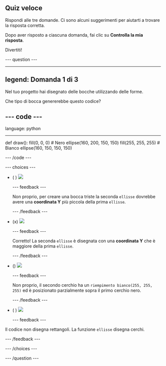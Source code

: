 ## Quiz veloce

Rispondi alle tre domande. Ci sono alcuni suggerimenti per aiutarti a trovare la risposta corretta.

Dopo aver risposto a ciascuna domanda, fai clic su **Controlla la mia risposta**.

Divertiti!

--- question ---

---
legend: Domanda 1 di 3
---

Nel tuo progetto hai disegnato delle bocche utilizzando delle forme.

Che tipo di bocca genererebbe questo codice?

--- code ---
---
language: python

---
def draw():
  fill(0, 0, 0) # Nero
  ellipse(160, 200, 150, 150)
  fill(255, 255, 255) # Bianco
  ellipse(160, 150, 150, 150)

--- /code ---

--- choices ---

- ( ) ![](images/sad-mouth.png)

  --- feedback ---

  Non proprio, per creare una bocca triste la seconda `ellisse` dovrebbe avere una **coordinata Y** più piccola della prima `ellisse`.

  --- /feedback ---

- (x) ![](images/happy-mouth.png)

  --- feedback ---

  Corretto! La seconda `ellisse` è disegnata con una **coordinata Y** che è maggiore della prima `ellisse`.

  --- /feedback ---

- () ![](images/circle-mouth.png)

  --- feedback ---

   Non proprio, il secondo cerchio ha un `riempimento bianco(255, 255, 255)` ed è posizionato parzialmente sopra il primo cerchio nero.

  --- /feedback ---

- ( ) ![](images/square-mouth.png)

  --- feedback ---

Il codice non disegna rettangoli. La funzione `ellisse` disegna cerchi.

  --- /feedback ---

--- /choices ---

--- /question ---
